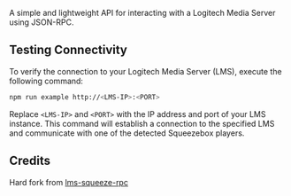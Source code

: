 A simple and lightweight API for interacting with a Logitech Media Server using JSON-RPC.

## Testing Connectivity
To verify the connection to your Logitech Media Server (LMS), execute the following command:

```bash
npm run example http://<LMS-IP>:<PORT>
```

Replace `<LMS-IP>` and `<PORT>` with the IP address and port of your LMS instance. This command will establish a connection to the specified LMS and communicate with one of the detected Squeezebox players.

## Credits
Hard fork from [lms-squeeze-rpc](https://github.com/mepucoac/lms-squeeze-rpc)